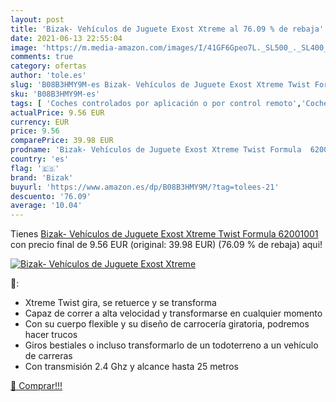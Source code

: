 ```yaml
---
layout: post
title: 'Bizak- Vehículos de Juguete Exost Xtreme al 76.09 % de rebaja'
date: 2021-06-13 22:55:04
image: 'https://m.media-amazon.com/images/I/41GF6Gpeo7L._SL500_._SL400_.jpg'
comments: true
category: ofertas
author: 'tole.es'
slug: 'B08B3HMY9M-es Bizak- Vehículos de Juguete Exost Xtreme Twist Formula...'
sku: 'B08B3HMY9M-es'
tags: [ 'Coches controlados por aplicación o por control remoto','Coches y camiones de radiocontrol','Juguetes','Juguetes y juegos','Radiocontrol','Vehículos de juguete para niños','bizak','bizak-', ]
actualPrice: 9.56 EUR
currency: EUR
price: 9.56
comparePrice: 39.98 EUR
prodname: 'Bizak- Vehículos de Juguete Exost Xtreme Twist Formula  62001001 '
country: 'es'
flag: '🇪🇸'
brand: 'Bizak'
buyurl: 'https://www.amazon.es/dp/B08B3HMY9M/?tag=tolees-21'
descuento: '76.09'
average: '10.04'
---
```


Tienes [Bizak- Vehículos de Juguete Exost Xtreme Twist Formula  62001001 ](https://www.amazon.es/dp/B08B3HMY9M/?tag=tolees-21) con precio final de  9.56 EUR (original: 39.98 EUR) (76.09 %  de rebaja) aqui!

[![Bizak- Vehículos de Juguete Exost Xtreme](https://m.media-amazon.com/images/I/41GF6Gpeo7L._SL500_._SL400_.jpg)](https://www.amazon.es/dp/B08B3HMY9M/?tag=tolees-21)

🔎:

- Xtreme Twist gira, se retuerce y se transforma
- Capaz de correr a alta velocidad y transformarse en cualquier momento
- Con su cuerpo flexible y su diseño de carrocería giratoria, podremos hacer trucos
- Giros bestiales o incluso transformarlo de un todoterreno a un vehículo de carreras
- Con transmisión 2.4 Ghz y alcance hasta 25 metros

[🛒 Comprar!!!](https://www.amazon.es/dp/B08B3HMY9M/?tag=tolees-21)
